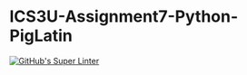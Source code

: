 # ICS3U-Assignment7-Python-PigLatin

[![GitHub's Super Linter](https://github.com/dbcalitis/ICS3U-Assignment7-Python-PigLatin/workflows/GitHub's%20Super%20Linter/badge.svg)](https://github.com/dbcalitis/ICS3U-Assignment7-Python-PigLatin/actions)
